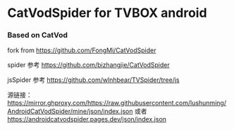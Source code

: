 # CatVodSpider  for TVBOX android 

### Based on CatVod

fork from https://github.com/FongMi/CatVodSpider

spider 参考 https://github.com/bizhangjie/CatVodSpider

jsSpider 参考 https://github.com/wlnhbear/TVSpider/tree/js

源链接：https://mirror.ghproxy.com/https://raw.githubusercontent.com/lushunming/AndroidCatVodSpider/mine/json/index.json
或者 https://androidcatvodspider.pages.dev/json/index.json